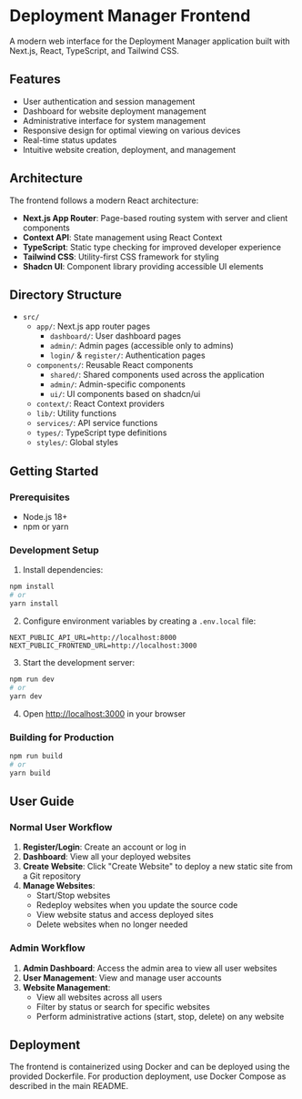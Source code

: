 # Deployment Manager Frontend

A modern web interface for the Deployment Manager application built with Next.js, React, TypeScript, and Tailwind CSS.

## Features

- User authentication and session management
- Dashboard for website deployment management
- Administrative interface for system management
- Responsive design for optimal viewing on various devices
- Real-time status updates
- Intuitive website creation, deployment, and management

## Architecture

The frontend follows a modern React architecture:

- **Next.js App Router**: Page-based routing system with server and client components
- **Context API**: State management using React Context
- **TypeScript**: Static type checking for improved developer experience
- **Tailwind CSS**: Utility-first CSS framework for styling
- **Shadcn UI**: Component library providing accessible UI elements

## Directory Structure

- `src/`
  - `app/`: Next.js app router pages
    - `dashboard/`: User dashboard pages
    - `admin/`: Admin pages (accessible only to admins)
    - `login/` & `register/`: Authentication pages
  - `components/`: Reusable React components
    - `shared/`: Shared components used across the application
    - `admin/`: Admin-specific components
    - `ui/`: UI components based on shadcn/ui
  - `context/`: React Context providers
  - `lib/`: Utility functions
  - `services/`: API service functions
  - `types/`: TypeScript type definitions
  - `styles/`: Global styles

## Getting Started

### Prerequisites

- Node.js 18+ 
- npm or yarn

### Development Setup

1. Install dependencies:
```bash
npm install
# or
yarn install
```

2. Configure environment variables by creating a `.env.local` file:
```
NEXT_PUBLIC_API_URL=http://localhost:8000
NEXT_PUBLIC_FRONTEND_URL=http://localhost:3000
```

3. Start the development server:
```bash
npm run dev
# or
yarn dev
```

4. Open [http://localhost:3000](http://localhost:3000) in your browser

### Building for Production

```bash
npm run build
# or
yarn build
```

## User Guide

### Normal User Workflow

1. **Register/Login**: Create an account or log in
2. **Dashboard**: View all your deployed websites
3. **Create Website**: Click "Create Website" to deploy a new static site from a Git repository
4. **Manage Websites**: 
   - Start/Stop websites
   - Redeploy websites when you update the source code
   - View website status and access deployed sites
   - Delete websites when no longer needed

### Admin Workflow

1. **Admin Dashboard**: Access the admin area to view all user websites
2. **User Management**: View and manage user accounts
3. **Website Management**: 
   - View all websites across all users
   - Filter by status or search for specific websites
   - Perform administrative actions (start, stop, delete) on any website

## Deployment

The frontend is containerized using Docker and can be deployed using the provided Dockerfile. For production deployment, use Docker Compose as described in the main README.
